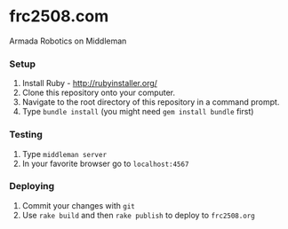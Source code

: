 # frc2508.com
Armada Robotics on Middleman

### Setup

1. Install Ruby - http://rubyinstaller.org/
2. Clone this repository onto your computer.
3. Navigate to the root directory of this repository in a command prompt.
4. Type `bundle install` (you might need `gem install bundle` first)

### Testing

1. Type `middleman server`
2. In your favorite browser go to `localhost:4567`

### Deploying

1. Commit your changes with `git`
2. Use `rake build` and then `rake publish` to deploy to `frc2508.org`
